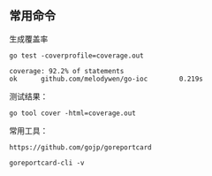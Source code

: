 ## 常用命令
生成覆盖率
```
go test -coverprofile=coverage.out

coverage: 92.2% of statements
ok      github.com/melodywen/go-ioc        0.219s
```
测试结果：
```
go tool cover -html=coverage.out 
```

常用工具：
```
https://github.com/gojp/goreportcard
```
```
goreportcard-cli -v
```